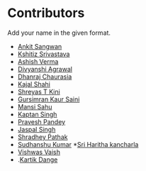 # Contributors

Add your name in the given format.

* [Ankit Sangwan](https://contrihub21.herokuapp.com/profile/user/ankitsangwan1999/)
* [Kshitiz Srivastava](https://contrihub21.herokuapp.com/profile/user/pirateksh/)
* [Ashish Verma](https://contrihub21.herokuapp.com/profile/user/Ashish-Verma-MNNIT/)
* [Divyanshi Agrawal](https://contrihub21.herokuapp.com/profile/user/Divyanshi070700/)
* [Dhanraj Chaurasia](https://contrihub21.herokuapp.com/profile/user/dhanrajchaurasia/)
* [Kajal Shahi](https://contrihub21.herokuapp.com/profile/user/shahikaju7/)
* [Shreyas T Kini](https://contrihub21.herokuapp.com/profile/user/shreyaskini410/)
* [Gursimran Kaur Saini](https://contrihub21.herokuapp.com/profile/user/gursimran18/)
* [Mansi Sahu](https://contrihub21.herokuapp.com/profile/user/mansi0703/)
* [Kaptan Singh](https://contrihub21.herokuapp.com/profile/user/kaptan0428/)
* [Pravesh Pandey](https://contrihub21.herokuapp.com/profile/user/pravesh-pandey/)
* [Jaspal Singh](https://contrihub21.herokuapp.com/profile/user/always0p/)
* [Shradhey Pathak](https://contrihub21.herokuapp.com/profile/user/Shradhey1008/)
* [Sudhanshu Kumar](https://contrihub21.herokuapp.com/profile/user/sudhanshu1221/)
 *[Sri Haritha kancharla](https://contrihub21.herokuapp.com/profile/user/haritha8333/)
* [Vishwas Vaish](https://contrihub21.herokuapp.com/profile/user/VVV007)
* .[Kartik Dange](https://contrihub21.herokuapp.com/profile/user/kartik83789/)
